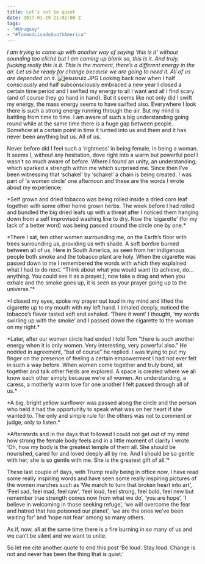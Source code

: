 ```yaml
---
title: Let’s not be quiet
date: 2017-01-29 21:02:00 Z
tags:
- "#Uruguay"
- "#TomandLisadoSouthAmerica"
---
```


*I am trying to come up with another way of saying ‘this is it’ without sounding too cliché but I am coming up blank so, this is it. And truly, fucking really this is it. This is the moment, there’s a different energy in the air. Let us be ready for change because we are going to need it. All of us are depended on it.*<!--more-->
![jesusruiz.JPG](/uploads/jesusruiz.JPG)
Looking back now when I half consciously and half subconsciously embraced a new year I closed a certain time period and I swifted my energy to all I want and all I find scary (and of course they go hand in hand). But it seems like not only did I swift my energy, the mass energy seems to have swifted also. Everywhere I look there is such a strong energy running through the air. But my mind is battling from time to time. I am aware of such a big understanding going round while at the same time there is a huge gap between people. Somehow at a certain point in time it turned into us and them and it has never been anything but us. All of us.

Never before did I feel such a ‘rightness’ in being female, in being a woman. It seems I, without any hesitation, dove right into a warm but powerful pool I wasn’t so much aware of before. Where I found an unity, an understanding; which sparked a strength within me which surprised me. Since then I’ve been witnessing that ‘schakel’ by ‘schakel’ a chain is being created. I was part of ‘a women circle’ one afternoon and these are the words I wrote about my experience;

\*Self grown and dried tobacco was being rolled inside a dried corn leaf together with some other home grown herbs. The week before I had rolled and bundled the big dried leafs up with a threat after I noticed them hanging down from a self improvised washing line to dry. Now the ‘cigarette’ (for my lack of a better word) was being passed around the circle one by one.\*

\*There I sat, ten other women surrounding me, on the Earth’s  floor with trees surrounding us, providing us with shade. A soft bonfire burned between all of us. Here in South America, as seen from her indigenous people both smoke and the tobacco plant are holy. When the cigarette was passed down to me I remembered the words with which they explained what I had to do next. “Think about what you would want (to achieve, do… anything. You could see it as a prayer.), now take a drag and when you exhale and the smoke goes up, it is seen as your prayer going up to the universe.”\*

\*I closed my eyes, spoke my prayer out loud in my mind and lifted the cigarette up to my mouth with my left hand. I inhaled deeply, noticed the tobacco’s flavor tasted soft and exhaled. ‘There it went’ I thought, ‘my words swirling up with the smoke’ and I passed down the cigarette to the woman on my right.\*

\*Later, after our women circle had ended I told Tom “there is such another energy when it is only women. Very interesting, very powerful also.” He nodded in agreement, “but of course” he replied. I was trying to put my finger on the presence of feeling a certain empowerment I had not ever felt in such a way before. When women come together and truly bond, sit together and talk other fields are explored. A space is created where we all know each other simply because we’re all women. An understanding, a caress, a motherly warm love for one another I felt passed through all of us.\*

\*A big, bright yellow sunflower was passed along the circle and the person who held it had the opportunity to speak what was on her heart if she wanted to. The only and simple rule for the others was not to comment or judge, only to listen.\*

\*Afterwards and in the days that followed I could not get out of my mind how strong the female body feels and in a little moment of clarity I wrote ‘Oh, how my body is the greatest temple of them all. She should be nourished, cared for and loved deeply all by me. And I should be so gentle with her, she is so gentle with me. She is the greatest gift of all.’\*

These last couple of days, with Trump really being in office now, I have read some really inspiring words and have seen some really inspiring pictures of the women marches such as ‘We march to turn that broken heart into art’, ‘Feel sad, feel mad, feel raw’, ‘feel loud, feel strong, feel bold, feel new but remember true strength comes now from what we do’, ‘you are hope’, ‘I believe in welcoming in those seeking refuge’, ‘we will overcome the fear and hatred that has poisoned our planet’, ‘we are the ones we’ve been waiting for’ and ‘hope not fear’ among so many others.

As if, now, all at the same time there is a fire burning in so many of us and we can’t be silent and we want to unite.

So let me cite another quote to end this post ‘Be loud. Stay loud. Change is not and never has been the thing that is quiet.’